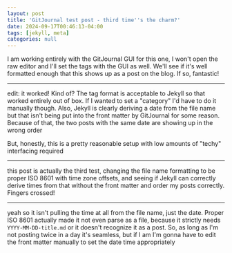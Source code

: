 ```yaml
---
layout: post
title: 'GitJournal test post - third time''s the charm?'
date: 2024-09-17T00:46:13-04:00
tags: [jekyll, meta]
categories: null
---
```


I am working entirely with the GitJournal GUI for this one, I won't open the raw editor and I'll set the tags with the GUI as well. We'll see if it's well formatted enough that this shows up as a post on the blog. If so, fantastic!

---

edit: it worked! Kind of? The tag format is acceptable to Jekyll so that worked entirely out of box. If I wanted to set a "category" I'd have to do it manually though. Also, Jekyll is clearly deriving a date from the file name but that isn't being put into the front matter by GitJournal for some reason. Because of that, the two posts with the same date are showing up in the wrong order

But, honestly, this is a pretty reasonable setup with low amounts of "techy" interfacing required

---

this post is actually the third test, changing the file name formatting to be proper ISO 8601 with time zone offsets, and seeing if Jekyll can correctly derive times from that without the front matter and order my posts correctly. Fingers crossed!

---

yeah so it isn't pulling the time at all from the file name, just the date. Proper ISO 8601 actually made it not even parse as a file, because it strictly needs `YYYY-MM-DD-title.md` or it doesn't recognize it as a post. So, as long as I'm not posting twice in a day it's seamless, but if I am I'm gonna have to edit the front matter manually to set the date time appropriately
